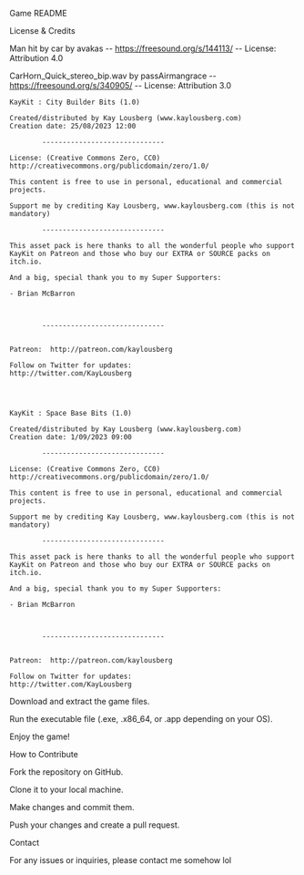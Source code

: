 Game README

License & Credits

Man hit by car by avakas -- https://freesound.org/s/144113/ -- License: Attribution 4.0




CarHorn_Quick_stereo_bip.wav by passAirmangrace -- https://freesound.org/s/340905/ -- License: Attribution 3.0



	KayKit : City Builder Bits (1.0)

	Created/distributed by Kay Lousberg (www.kaylousberg.com)
	Creation date: 25/08/2023 12:00

        	------------------------------

	License: (Creative Commons Zero, CC0)
	http://creativecommons.org/publicdomain/zero/1.0/

	This content is free to use in personal, educational and commercial projects.

	Support me by crediting Kay Lousberg, www.kaylousberg.com (this is not mandatory)

        	------------------------------

	This asset pack is here thanks to all the wonderful people who support KayKit on Patreon and those who buy our EXTRA or SOURCE packs on itch.io.

	And a big, special thank you to my Super Supporters:

	- Brian McBarron



        	------------------------------


	Patreon:  http://patreon.com/kaylousberg

	Follow on Twitter for updates:
	http://twitter.com/KayLousberg


	

	KayKit : Space Base Bits (1.0)

	Created/distributed by Kay Lousberg (www.kaylousberg.com)
	Creation date: 1/09/2023 09:00

        	------------------------------

	License: (Creative Commons Zero, CC0)
	http://creativecommons.org/publicdomain/zero/1.0/

	This content is free to use in personal, educational and commercial projects.

	Support me by crediting Kay Lousberg, www.kaylousberg.com (this is not mandatory)

        	------------------------------

	This asset pack is here thanks to all the wonderful people who support KayKit on Patreon and those who buy our EXTRA or SOURCE packs on itch.io.

	And a big, special thank you to my Super Supporters:

	- Brian McBarron



        	------------------------------


	Patreon:  http://patreon.com/kaylousberg

	Follow on Twitter for updates:
	http://twitter.com/KayLousberg



Download and extract the game files.

Run the executable file (.exe, .x86_64, or .app depending on your OS).

Enjoy the game!

How to Contribute

Fork the repository on GitHub.

Clone it to your local machine.

Make changes and commit them.

Push your changes and create a pull request.

Contact

For any issues or inquiries, please contact me somehow lol
